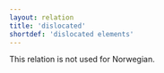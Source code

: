 ```yaml
---
layout: relation
title: 'dislocated'
shortdef: 'dislocated elements'
---
```


This relation is not used for Norwegian.
